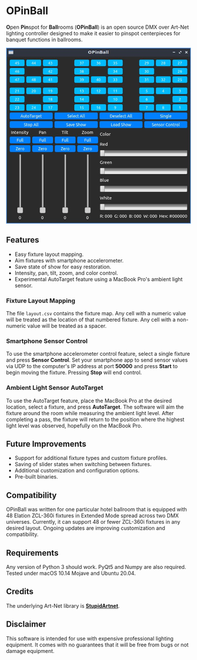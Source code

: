 # OPinBall
**O**pen **Pin**spot for **Ball**rooms (**OPinBall**) is an open source DMX over Art-Net lighting controller designed to make it easier to pinspot centerpieces for banquet functions in ballrooms. 

![OPinBall Main Screen](media/screenshot.jpg)

## Features
- Easy fixture layout mapping.
- Aim fixtures with smartphone accelerometer.
- Save state of show for easy restoration.
- Intensity, pan, tilt, zoom, and color control.
- Experimental AutoTarget feature using a MacBook Pro's ambient light sensor.

### Fixture Layout Mapping
The file `layout.csv` contains the fixture map. Any cell with a numeric value will be treated as the location of that numbered fixture. Any cell with a non-numeric value will be treated as a spacer.

### Smartphone Sensor Control
To use the smartphone accelerometer control feature, select a single fixture and press **Sensor Control**. Set your smartphone app to send sensor values via UDP to the computer's IP address at port **50000** and press **Start** to begin moving the fixture. Pressing **Stop** will end control.

### Ambient Light Sensor AutoTarget
To use the AutoTarget feature, place the MacBook Pro at the desired location, select a fixture, and press **AutoTarget**. The software will aim the fixture around the room while measuring the ambient light level. After completing a pass, the fixture will return to the position where the highest light level was observed, hopefully on the MacBook Pro.

## Future Improvements
- Support for additional fixture types and custom fixture profiles.
- Saving of slider states when switching between fixtures.
- Additional customization and configuration options.
- Pre-built binaries.

## Compatibility
OPinBall was written for one particular hotel ballroom that is equipped with 48 Elation ZCL-360i fixtures in Extended Mode spread across two DMX universes. Currently, it can support 48 or fewer ZCL-360i fixtures in any desired layout. Ongoing updates are improving customization and compatibility.

## Requirements
Any version of Python 3 should work. PyQt5 and Numpy are also required. Tested under macOS 10.14 Mojave and Ubuntu 20.04.

## Credits
The underlying Art-Net library is **[StupidArtnet](https://github.com/cpvalente/stupidArtnet)**.

## Disclaimer
This software is intended for use with expensive professional lighting equipment. It comes with no guarantees that it will be free from bugs or not damage equipment.